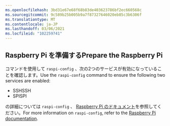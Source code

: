 ```yaml
---
ms.openlocfilehash: 3bd31e67e68f68b83de403623786bf2ec660568c
ms.sourcegitcommit: 9c589b25b005b9a7f87327646020eb85c3b6306f
ms.translationtype: MT
ms.contentlocale: ja-JP
ms.lasthandoff: 03/06/2021
ms.locfileid: "102259741"
---
```

## <a name="prepare-the-raspberry-pi"></a><span data-ttu-id="fb3d0-101">Raspberry Pi を準備する</span><span class="sxs-lookup"><span data-stu-id="fb3d0-101">Prepare the Raspberry Pi</span></span>

<span data-ttu-id="fb3d0-102">コマンドを使用して `raspi-config` 、次の2つのサービスが有効になっていることを確認します。</span><span class="sxs-lookup"><span data-stu-id="fb3d0-102">Use the `raspi-config` command to ensure the following two services are enabled:</span></span>

- <span data-ttu-id="fb3d0-103">SSH</span><span class="sxs-lookup"><span data-stu-id="fb3d0-103">SSH</span></span>
- <span data-ttu-id="fb3d0-104">SPI</span><span class="sxs-lookup"><span data-stu-id="fb3d0-104">SPI</span></span>

<span data-ttu-id="fb3d0-105">の詳細については `raspi-config` 、 [Raspberry Pi のドキュメント](https://www.raspberrypi.org/documentation/configuration/raspi-config.md)を参照してください。</span><span class="sxs-lookup"><span data-stu-id="fb3d0-105">For more information on `raspi-config`, refer to the [Raspberry Pi documentation](https://www.raspberrypi.org/documentation/configuration/raspi-config.md).</span></span>
